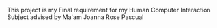 This project is my Final requirement for my Human Computer Interaction Subject advised by Ma'am Joanna Rose Pascual
